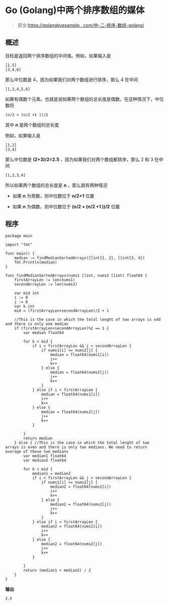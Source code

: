 # Go (Golang)中两个排序数组的媒体

> 原文:[https://golangbyexample . com/中-二-排序-数组-golang/](https://golangbyexample.com/medium-two-sorted-arrays-golang/)

## **概述**

目标是返回两个排序数组的中间值。例如，如果输入是

```
[1,5]
[3,4,6]
```

那么中位数是 4，因为如果我们对两个数组进行排序，那么 4 在中间

```
[1,3,4,5,6]
```

如果有偶数个元素。也就是说如果两个数组的总长度是偶数。在这种情况下，中位数将

```
(n/2 + (n/2 +1 ))/2
```

其中 **n** 是两个数组的总长度

例如，如果输入是

```
[1,2]
[3,4]
```

那么中位数是 **(2+3)/2=2.5** ，因为如果我们对两个数组都排序，那么 2 和 3 在中间

```
[1,2,3,4]
```

所以如果两个数组的总长度是 **n** ，那么就有两种情况

*   如果 **n** 为奇数，则中位数位于 **n/2+1** 位置

*   如果 **n** 为偶数，则中位数位于 **(n/2 + (n/2 +1 ))/2** 位置

## **程序**

```
package main

import "fmt"

func main() {
	median := findMedianSortedArrays([]int{1, 2}, []int{3, 4})
	fmt.Println(median)
}

func findMedianSortedArrays(nums1 []int, nums2 []int) float64 {
	firstArrayLen := len(nums1)
	secondArrayLen := len(nums2)

	var mid int
	i := 0
	j := 0
	var k int
	mid = (firstArrayLen+secondArrayLen)/2 + 1

	//This is the case in which the total lenght of two arrays is odd and there is only one median
	if (firstArrayLen+secondArrayLen)%2 == 1 {
		var median float64

		for k < mid {
			if i < firstArrayLen && j < secondArrayLen {
				if nums1[i] <= nums2[j] {
					median = float64(nums1[i])
					i++
					k++
				} else {
					median = float64(nums2[j])
					j++
					k++
				}
			} else if i < firstArrayLen {
				median = float64(nums1[i])
				i++
				k++
			} else {
				median = float64(nums2[j])
				j++
				k++
			}

		}
		return median
	} else { //This is the case in which the total lenght of two arrays is even and there is only two medians. We need to return average of these two medians
		var median1 float64
		var median2 float64

		for k < mid {
			median1 = median2
			if i < firstArrayLen && j < secondArrayLen {
				if nums1[i] <= nums2[j] {
					median2 = float64(nums1[i])
					i++
					k++
				} else {
					median2 = float64(nums2[j])
					j++
					k++
				}
			} else if i < firstArrayLen {
				median2 = float64(nums1[i])
				i++
				k++
			} else {
				median2 = float64(nums2[j])
				j++
				k++
			}

		}
		return (median1 + median2) / 2
	}
}
```

**输出**

```
2.5
```
